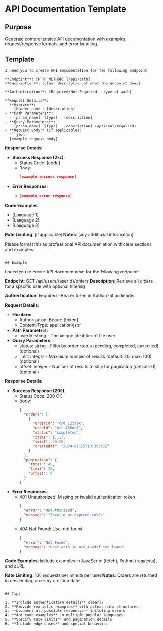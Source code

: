 # API Documentation Template

## Purpose
Generate comprehensive API documentation with examples, request/response formats, and error handling.

## Template

```
I need you to create API documentation for the following endpoint:

**Endpoint**: [HTTP_METHOD] [/api/path]
**Description**: [clear description of what the endpoint does]

**Authentication**: [Required/Not Required - type of auth]

**Request Details**:
- **Headers**:
  - [header_name]: [description]
- **Path Parameters**:
  - [param_name]: [type] - [description]
- **Query Parameters**:
  - [param_name]: [type] - [description] (optional/required)
- **Request Body** (if applicable):
  ```json
  [example request body]
  ```

**Response Details**:
- **Success Response (2xx)**:
  - Status Code: [code]
  - Body:
    ```json
    [example success response]
    ```
- **Error Responses**:
  - [4xx/5xx]: [description]
    ```json
    [example error response]
    ```

**Code Examples**:
- [Language 1]
- [Language 2]
- [Language 3]

**Rate Limiting**: [if applicable]
**Notes**: [any additional information]

Please format this as professional API documentation with clear sections and examples.
```

## Example

```
I need you to create API documentation for the following endpoint:

**Endpoint**: GET /api/users/{userId}/orders
**Description**: Retrieve all orders for a specific user with optional filtering

**Authentication**: Required - Bearer token in Authorization header

**Request Details**:
- **Headers**:
  - Authorization: Bearer {token}
  - Content-Type: application/json
- **Path Parameters**:
  - userId: string - The unique identifier of the user
- **Query Parameters**:
  - status: string - Filter by order status (pending, completed, cancelled) (optional)
  - limit: integer - Maximum number of results (default: 20, max: 100) (optional)
  - offset: integer - Number of results to skip for pagination (default: 0) (optional)

**Response Details**:
- **Success Response (200)**:
  - Status Code: 200 OK
  - Body:
    ```json
    {
      "orders": [
        {
          "orderId": "ord_123abc",
          "userId": "usr_456def",
          "status": "completed",
          "items": [...],
          "total": 99.99,
          "createdAt": "2024-01-15T10:30:00Z"
        }
      ],
      "pagination": {
        "total": 45,
        "limit": 20,
        "offset": 0
      }
    }
    ```
- **Error Responses**:
  - 401 Unauthorized: Missing or invalid authentication token
    ```json
    {
      "error": "Unauthorized",
      "message": "Invalid or expired token"
    }
    ```
  - 404 Not Found: User not found
    ```json
    {
      "error": "Not Found",
      "message": "User with ID usr_456def not found"
    }
    ```

**Code Examples**:
Include examples in JavaScript (fetch), Python (requests), and cURL

**Rate Limiting**: 100 requests per minute per user
**Notes**: Orders are returned in descending order by creation date
```

## Tips

1. **Include authentication details** clearly
2. **Provide realistic examples** with actual data structures
3. **Document all possible responses** including errors
4. **Add code examples** in multiple popular languages
5. **Specify rate limits** and pagination details
6. **Include edge cases** and special behaviors
